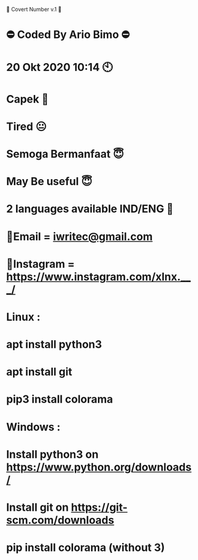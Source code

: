 📂 Covert Number v.1 📂

# ⛔ Coded By Ario Bimo ⛔
# 20 Okt 2020 10:14 🕙
# Capek 🙂
# Tired 😐
# Semoga Bermanfaat 😇
# May Be useful 😇
# 2 languages available IND/ENG 💬

# 📩Email = iwritec@gmail.com
# 📱Instagram = https://www.instagram.com/xlnx.___/

# Linux : 

# apt install python3 
# apt install git
# pip3 install colorama 

# Windows : 

# Install python3 on https://www.python.org/downloads/
# Install git on https://git-scm.com/downloads
# pip install colorama (without 3)
